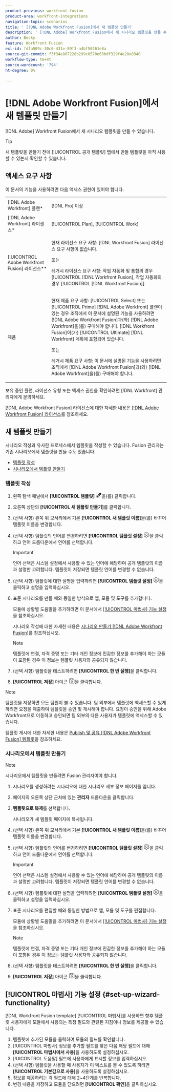 ```yaml
---
product-previous: workfront-fusion
product-area: workfront-integrations
navigation-topic: scenarios
title: ' [!DNL Adobe Workfront Fusion]에서 새 템플릿 만들기'
description: ' [!DNL Adobe] Workfront Fusion에서 새 시나리오 템플릿을 만들 수 있습니다.'
author: Becky
feature: Workfront Fusion
exl-id: fdfa509c-30c6-431e-89f3-a4bf50261e8a
source-git-commit: f3f34e807228b299c0570e63bdf329f4e20e0340
workflow-type: tm+mt
source-wordcount: '794'
ht-degree: 0%

---
```


# [!DNL Adobe Workfront Fusion]에서 새 템플릿 만들기

[!DNL Adobe] Workfront Fusion에서 새 시나리오 템플릿을 만들 수 있습니다.

>[!TIP]
>
>새 템플릿을 만들기 전에 [!UICONTROL 공개 템플릿] 탭에서 만들 템플릿을 아직 사용할 수 있는지 확인할 수 있습니다.

## 액세스 요구 사항

이 문서의 기능을 사용하려면 다음 액세스 권한이 있어야 합니다.

<table style="table-layout:auto"> 
 <col> 
 <col> 
 <tbody> 
  <tr> 
    <td role="rowheader">[!DNL Adobe Workfront] 플랜*</td> 
   <td> <p>[!DNL Pro] 이상</p> </td> 
  </tr> 
  <tr data-mc-conditions=""> 
   <td role="rowheader">[!DNL Adobe Workfront] 라이센스*</td> 
   <td> <p>[!UICONTROL Plan], [!UICONTROL Work]</p> </td> 
  </tr> 
  <tr> 
   <td role="rowheader">[!UICONTROL Adobe Workfront Fusion] 라이선스**</td> 
  <td>
   <p>현재 라이선스 요구 사항: [!DNL Workfront Fusion] 라이선스 요구 사항이 없습니다.</p>
   <p>또는</p>
   <p>레거시 라이선스 요구 사항: 작업 자동화 및 통합의 경우 [!UICONTROL [!DNL Workfront Fusion], 작업 자동화의 경우 [!UICONTROL [!DNL Workfront Fusion]]</p>
   </td>    </tr> 
  </tr> 
  <tr> 
   <td role="rowheader">제품</td> 
   <td>
   <p>현재 제품 요구 사항: [!UICONTROL Select] 또는 [!UICONTROL Prime] [!DNL Adobe Workfront] 플랜이 있는 경우 조직에서 이 문서에 설명된 기능을 사용하려면 [!DNL Adobe Workfront Fusion]과(와) [!DNL Adobe Workfront]을(를) 구매해야 합니다. [!DNL Workfront Fusion]이(가) [!UICONTROL Ultimate] [!DNL Workfront] 계획에 포함되어 있습니다.</p>
   <p>또는</p>
   <p>레거시 제품 요구 사항: 이 문서에 설명된 기능을 사용하려면 조직에서 [!DNL Adobe Workfront Fusion]과(와) [!DNL Adobe Workfront]을(를) 구매해야 합니다.</p>
   </td> 
  </tr> 
 </tbody> 
</table>

보유 중인 플랜, 라이선스 유형 또는 액세스 권한을 확인하려면 [!DNL Workfront] 관리자에게 문의하세요.

[!DNL Adobe Workfront Fusion] 라이선스에 대한 자세한 내용은 [[!DNL Adobe Workfront Fusion] 라이선스](../../../workfront-fusion/get-started/license-automation-vs-integration.md)를 참조하세요.

## 새 템플릿 만들기

시나리오 작성과 유사한 프로세스에서 템플릿을 작성할 수 있습니다. Fusion 관리자는 기존 시나리오에서 템플릿을 만들 수도 있습니다.

* [템플릿 작성](#build-a-template)
* [시나리오에서 템플릿 만들기](#create-a-template-from-a-scenario)

### 템플릿 작성

1. 왼쪽 탐색 패널에서 **[!UICONTROL 템플릿]** ![](assets/fusion-template-icon.png)을(를) 클릭합니다.
1. 오른쪽 상단의 **[!UICONTROL 새 템플릿 만들기]**&#x200B;를 클릭합니다.
1. (선택 사항) 왼쪽 위 모서리에서 기본 **[!UICONTROL 새 템플릿 이름]**&#x200B;을(를) 바꾸어 템플릿 이름을 변경합니다.
1. (선택 사항) 템플릿의 언어를 변경하려면 **[!UICONTROL 템플릿 설정]** ![](assets/fusion-scenario-settings-icon.png)을 클릭하고 언어 드롭다운에서 언어를 선택합니다.

   >[!IMPORTANT]
   >
   >언어 선택은 시스템 설정에서 사용할 수 있는 언어에 해당하며 공개 템플릿의 이름과 설명만 고려합니다. 템플릿이 저장되면 템플릿 언어를 변경할 수 없습니다.

1. (선택 사항) 템플릿에 대한 설명을 입력하려면 **[!UICONTROL 템플릿 설정]** ![](assets/fusion-scenario-settings-icon.png)을 클릭하고 설명을 입력하십시오.
1. 표준 시나리오를 만들 때와 동일한 방식으로 앱, 모듈 및 도구를 추가합니다.

   모듈에 상황별 도움말을 추가하려면 이 문서에서 [[!UICONTROL 마법사] 기능 설정](#set-up-wizard-functionality)을 참조하십시오.

   시나리오 작성에 대한 자세한 내용은 [시나리오 만들기 [!DNL Adobe Workfront Fusion]](../../../workfront-fusion/scenarios/create-a-scenario.md)를 참조하십시오.

   >[!NOTE]
   >
   >템플릿에 연결, 자격 증명 또는 기타 개인 정보에 민감한 정보를 추가해야 하는 모듈이 포함된 경우 이 정보는 템플릿 사용자와 공유되지 않습니다.

1. (선택 사항) 템플릿을 테스트하려면 **[!UICONTROL 한 번 실행]**&#x200B;을 클릭합니다.
1. **[!UICONTROL 저장]** 아이콘 ![](assets/save-icon.png)을 클릭합니다.

>[!NOTE]
>
>템플릿을 저장하면 모든 팀원이 볼 수 있습니다. 팀 외부에서 템플릿에 액세스할 수 있게 하려면 요청을 제출하여 템플릿을 승인 및 게시해야 합니다. 요청이 승인을 위해 Adobe Workfront으로 이동하고 승인되면 팀 외부의 다른 사용자가 템플릿에 액세스할 수 있습니다.
>
>템플릿 게시에 대한 자세한 내용은 [Publish 및 공유 [!DNL Adobe Workfront Fusion] 템플릿](/help/quicksilver/workfront-fusion/scenarios/templates/publish-and-share-fusion-templates.md)을 참조하세요.

### 시나리오에서 템플릿 만들기

>[!NOTE]
>
>시나리오에서 템플릿을 만들려면 Fusion 관리자여야 합니다.

1. 시나리오를 생성하려는 시나리오에 대한 시나리오 세부 정보 페이지를 엽니다.
1. 페이지의 오른쪽 상단 근처에 있는 **관리자** 드롭다운을 클릭합니다.
1. **템플릿으로 복제**&#x200B;를 선택합니다.

   시나리오가 새 템플릿 페이지에 복사됩니다.
1. (선택 사항) 왼쪽 위 모서리에서 기본 **[!UICONTROL 새 템플릿 이름]**&#x200B;을(를) 바꾸어 템플릿 이름을 변경합니다.
1. (선택 사항) 템플릿의 언어를 변경하려면 **[!UICONTROL 템플릿 설정]** ![](assets/fusion-scenario-settings-icon.png)을 클릭하고 언어 드롭다운에서 언어를 선택합니다.

   >[!IMPORTANT]
   >
   >언어 선택은 시스템 설정에서 사용할 수 있는 언어에 해당하며 공개 템플릿의 이름과 설명만 고려합니다. 템플릿이 저장되면 템플릿 언어를 변경할 수 없습니다.

1. (선택 사항) 템플릿에 대한 설명을 입력하려면 **[!UICONTROL 템플릿 설정]** ![](assets/fusion-scenario-settings-icon.png)을 클릭하고 설명을 입력하십시오.
1. 표준 시나리오를 편집할 때와 동일한 방법으로 앱, 모듈 및 도구를 편집합니다.

   모듈에 상황별 도움말을 추가하려면 이 문서에서 [[!UICONTROL 마법사] 기능 설정](#set-up-wizard-functionality)을 참조하십시오.

   >[!NOTE]
   >
   >템플릿에 연결, 자격 증명 또는 기타 개인 정보에 민감한 정보를 추가해야 하는 모듈이 포함된 경우 이 정보는 템플릿 사용자와 공유되지 않습니다.

1. (선택 사항) 템플릿을 테스트하려면 **[!UICONTROL 한 번 실행]**&#x200B;을 클릭합니다.
1. **[!UICONTROL 저장]** 아이콘 ![](assets/save-icon.png)을 클릭합니다.

## [!UICONTROL 마법사] 기능 설정 {#set-up-wizard-functionality}

[!DNL Workfront Fusion template] [!UICONTROL 마법사]를 사용하면 향후 템플릿 사용자에게 모듈에서 사용되는 특정 필드와 관련된 지침이나 정보를 제공할 수 있습니다.

1. 템플릿에 추가된 모듈을 클릭하여 모듈의 필드를 확인합니다.
1. [!UICONTROL 마법사] 정보를 추가할 필드를 찾은 다음 해당 필드에 대해 **[!UICONTROL 마법사에서 사용]**&#x200B;을 사용하도록 설정하십시오.
1. [!UICONTROL 도움말] 필드에 사용자에게 표시할 정보를 입력하십시오.
1. (선택 사항) 템플릿을 사용할 때 사용자가 이 텍스트를 볼 수 있도록 하려면 **[!UICONTROL 기본값으로 사용]**&#x200B;을 사용하도록 설정하십시오.
1. 정보를 제공하려는 각 필드에 대해 2~4단계를 반복합니다.
1. 변경 내용을 저장하고 모듈을 닫으려면 **[!UICONTROL 확인]**&#x200B;을 클릭하십시오.
